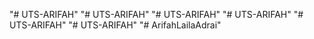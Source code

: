 "# UTS-ARIFAH" 
"# UTS-ARIFAH" 
"# UTS-ARIFAH" 
"# UTS-ARIFAH" 
"# UTS-ARIFAH" 
"# UTS-ARIFAH" 
"# ArifahLailaAdrai" 
